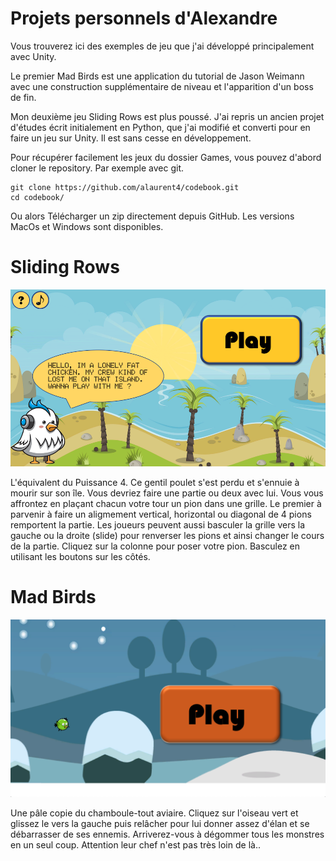 # Projets personnels d'Alexandre

Vous trouverez ici des exemples de jeu que j'ai développé principalement avec Unity.

Le premier Mad Birds est une application du tutorial de Jason Weimann avec une construction supplémentaire de niveau et l'apparition d'un boss de fin.

Mon deuxième jeu Sliding Rows est plus poussé. J'ai repris un ancien projet d'études écrit initialement en Python, que j'ai modifié et converti pour en faire un jeu sur Unity. Il est sans cesse en développement.

Pour récupérer facilement les jeux du dossier Games, vous pouvez d'abord cloner le repository. Par exemple avec git. 

```
git clone https://github.com/alaurent4/codebook.git
cd codebook/
```

Ou alors Télécharger un zip directement depuis GitHub.
Les versions MacOs et Windows sont disponibles.

# Sliding Rows

![SR](pngs/slidingrows.png)

L'équivalent du Puissance 4. Ce gentil poulet s'est perdu et s'ennuie à mourir sur son île. Vous devriez faire une partie ou deux avec lui. Vous vous affrontez en plaçant chacun votre tour un pion dans une grille. Le premier à parvenir à faire un aligmement vertical, horizontal ou diagonal de 4 pions remportent la partie. Les joueurs peuvent aussi basculer la grille vers la gauche ou la droite (slide) pour renverser les pions et ainsi changer le cours de la partie. Cliquez sur la colonne pour poser votre pion. Basculez en utilisant les boutons sur les côtés.


# Mad Birds

![MB](pngs/madbirds.png)

Une pâle copie du chamboule-tout aviaire. Cliquez sur l'oiseau vert et glissez le vers la gauche puis relâcher pour lui donner assez d'élan et se débarrasser de ses ennemis. Arriverez-vous à dégommer tous les monstres en un seul coup. Attention leur chef n'est pas très loin de là..

